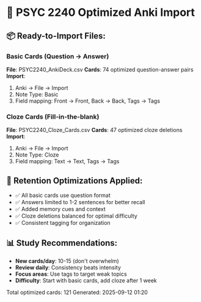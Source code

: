 # 🎯 PSYC 2240 Optimized Anki Import

## 📦 Ready-to-Import Files:

### Basic Cards (Question → Answer)
**File**: PSYC2240_AnkiDeck.csv
**Cards**: 74 optimized question-answer pairs
**Import**: 
1. Anki → File → Import
2. Note Type: Basic
3. Field mapping: Front → Front, Back → Back, Tags → Tags

### Cloze Cards (Fill-in-the-blank)  
**File**: PSYC2240_Cloze_Cards.csv
**Cards**: 47 optimized cloze deletions
**Import**:
1. Anki → File → Import  
2. Note Type: Cloze
3. Field mapping: Text → Text, Tags → Tags

## 🧠 Retention Optimizations Applied:
- ✅ All basic cards use question format
- ✅ Answers limited to 1-2 sentences for better recall
- ✅ Added memory cues and context
- ✅ Cloze deletions balanced for optimal difficulty
- ✅ Consistent tagging for organization

## 📊 Study Recommendations:
- **New cards/day**: 10-15 (don't overwhelm)
- **Review daily**: Consistency beats intensity
- **Focus areas**: Use tags to target weak topics
- **Difficulty**: Start with basic cards, add cloze after 1 week

Total optimized cards: 121
Generated: 2025-09-12 01:20

